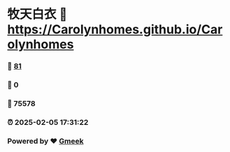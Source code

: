 # 牧天白衣 :link: https://Carolynhomes.github.io/Carolynhomes 
### :page_facing_up: [81](https://Carolynhomes.github.io/Carolynhomes/tag.html) 
### :speech_balloon: 0 
### :hibiscus: 75578 
### :alarm_clock: 2025-02-05 17:31:22 
### Powered by :heart: [Gmeek](https://github.com/Meekdai/Gmeek)
